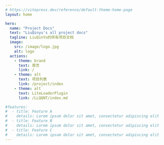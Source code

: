```yaml
---
# https://vitepress.dev/reference/default-theme-home-page
layout: home

hero:
  name: "Project Docs"
  text: "LiuQinyu's all project docs"
  tagline: LiuQinYu的所有项目文档
  image:
    src: /image/logo.jpg
    alt: logo
  actions:
    - theme: brand
      text: 首页
      link: /
    - theme: alt
      text: 项目列表
      link: /project/index
    - theme: alt
      text: LiteLoaderPlugin
      link: /LLQQNT/index.md

#features:
#  - title: Feature A
#    details: Lorem ipsum dolor sit amet, consectetur adipiscing elit
#  - title: Feature B
#    details: Lorem ipsum dolor sit amet, consectetur adipiscing elit
#  - title: Feature C
#    details: Lorem ipsum dolor sit amet, consectetur adipiscing elit
---
```



